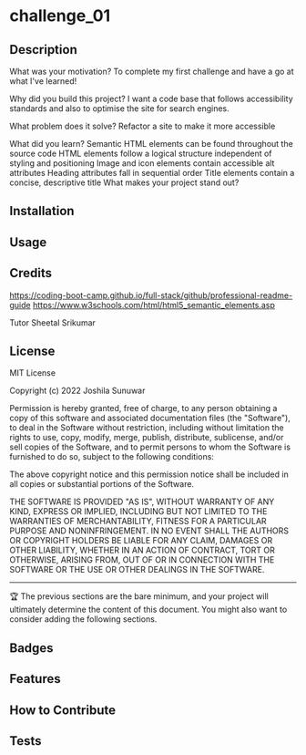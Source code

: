 # challenge_01

## Description

What was your motivation? 
To complete my first challenge and have a go at what I've learned!

Why did you build this project? 
I want a code base that follows accessibility standards and also to optimise the site for search engines.

What problem does it solve? 
Refactor a site to make it more accessible

What did you learn?
Semantic HTML elements can be found throughout the source code
HTML elements follow a logical structure independent of styling and positioning
Image and icon elements contain accessible alt attributes
Heading attributes fall in sequential order
Title elements contain a concise, descriptive title
What makes your project stand out? 


## Installation


## Usage


## Credits

https://coding-boot-camp.github.io/full-stack/github/professional-readme-guide
https://www.w3schools.com/html/html5_semantic_elements.asp

Tutor Sheetal Srikumar

## License

MIT License

Copyright (c) 2022 Joshila Sunuwar

Permission is hereby granted, free of charge, to any person obtaining a copy
of this software and associated documentation files (the "Software"), to deal
in the Software without restriction, including without limitation the rights
to use, copy, modify, merge, publish, distribute, sublicense, and/or sell
copies of the Software, and to permit persons to whom the Software is
furnished to do so, subject to the following conditions:

The above copyright notice and this permission notice shall be included in all
copies or substantial portions of the Software.

THE SOFTWARE IS PROVIDED "AS IS", WITHOUT WARRANTY OF ANY KIND, EXPRESS OR
IMPLIED, INCLUDING BUT NOT LIMITED TO THE WARRANTIES OF MERCHANTABILITY,
FITNESS FOR A PARTICULAR PURPOSE AND NONINFRINGEMENT. IN NO EVENT SHALL THE
AUTHORS OR COPYRIGHT HOLDERS BE LIABLE FOR ANY CLAIM, DAMAGES OR OTHER
LIABILITY, WHETHER IN AN ACTION OF CONTRACT, TORT OR OTHERWISE, ARISING FROM,
OUT OF OR IN CONNECTION WITH THE SOFTWARE OR THE USE OR OTHER DEALINGS IN THE
SOFTWARE.

---

🏆 The previous sections are the bare minimum, and your project will ultimately determine the content of this document. You might also want to consider adding the following sections.

## Badges


## Features



## How to Contribute


## Tests


